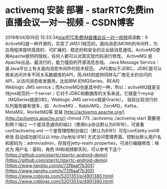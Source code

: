 # activemq  安装 部署 - starRTC免费im直播会议一对一视频 - CSDN博客
2019年04月09日 15:33:34[starRTC免费IM直播会议一对一视频](https://me.csdn.net/elesos)阅读数：9
ActiveMQ是一种开源的，实现了JMS1.1规范的，面向消息(MOM)的中间件，为应用程序提供高效的、可扩展的、稳定的和安全的企业级消息通信。ActiveMQ使用Apache提供的授权，任何人都可以对其实现代码进行修改。
ActiveMQ 是Apache出品，最流行的，能力强劲的开源消息总线。
Java Message Service：是Java平台上有关面向消息中间件的技术规范。
JMS类似于JDBC，JDBC是可以用来访问许多不同关系数据库的API，而JMS则提供同样与厂商无关的访问的API，以访问消息收发服务。比如IBM 的MQSeries、BEA的Weblogic JMS service；而ActiveMQ也是其中的一种，所以：activeMQ就是支持jms规范的一个server；它对于JDBC和数据库的关系来说，它就是个mysql（MQSeries就是DB2，Weblogic JMS service就是Oracle）。
目前比较流行的队列服务器有很多，如：ActiveMQ 、RabbitMQ，ZeroMQ，Kafka，MetaMQ，RocketMQ等
安装
[http://activemq.apache.org/](http://activemq.apache.org/)
chmod 775 ./activemq
./activemq start
需要用到两个端口
一个是消息通讯的端口（使用tcp协议默认为61616），可查看conf/activemq.xml
一个是管理控制台端口（默认为8161）可在conf/jetty.xml中修改
启动成功就可以以 http://ip地址:8161 方式访问管理界面，控制台默认用户名和密码为：admin/admin，存放在jetty-realm.properties，可进行编辑修改：格式为 用户名：密码，角色
IM和视频聊天的，可以参考下这个 [https://github.com/starrtc/starrtc-android-demo](https://github.com/starrtc/starrtc-android-demo)
[https://www.jianshu.com/p/72f6aaf7b305](https://www.jianshu.com/p/72f6aaf7b305)
[https://www.cnblogs.com/5201351/p/4901380.html](https://www.cnblogs.com/5201351/p/4901380.html)
